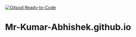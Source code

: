 [![Gitpod Ready-to-Code](https://img.shields.io/badge/Gitpod-Ready--to--Code-blue?logo=gitpod)](https://gitpod.io/#https://github.com/Mr-Kumar-Abhishek/Mr-Kumar-Abhishek.github.io) 

# Mr-Kumar-Abhishek.github.io
